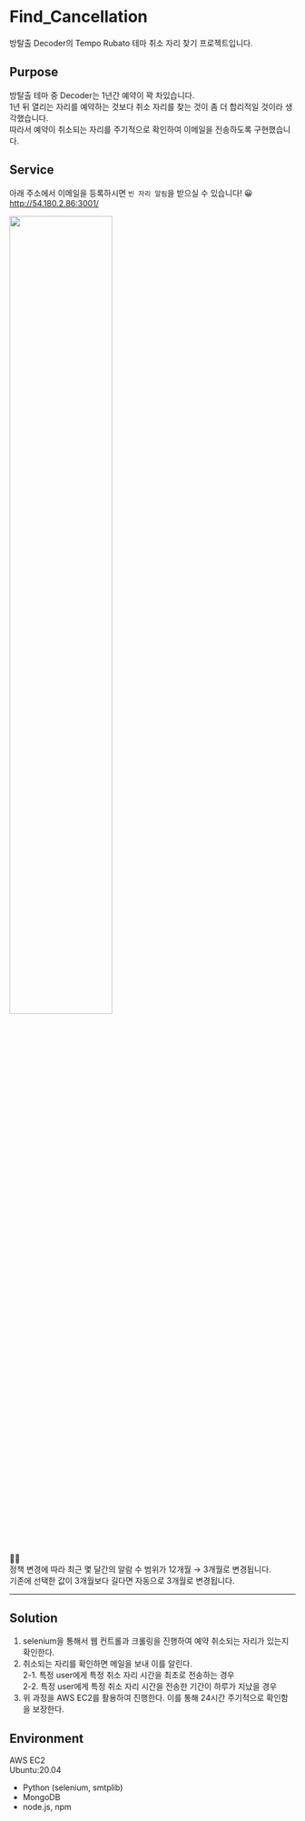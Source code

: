 # Find_Cancellation
방탈출 Decoder의 Tempo Rubato 테마 취소 자리 찾기 프로젝트입니다.   
   
## Purpose
방탈출 테마 중 Decoder는 1년간 예약이 꽉 차있습니다.   
1년 뒤 열리는 자리를 예약하는 것보다 취소 자리를 찾는 것이 좀 더 합리적일 것이라 생각했습니다.   
따라서 예약이 취소되는 자리를 주기적으로 확인하여 이메일을 전송하도록 구현했습니다.   
   
## Service
아래 주소에서 이메일을 등록하시면 ```빈 자리 알림```을 받으실 수 있습니다! 😀      
http://54.180.2.86:3001/   
   
<img width="60%" src="https://user-images.githubusercontent.com/40620421/157457764-4f39e37f-9ee8-48b2-8167-634c628c3ebf.png"/>   
   
🙋‍♂️   
정책 변경에 따라 최근 몇 달간의 알람 수 범위가 12개월 → 3개월로 변경됩니다.   
기존에 선택한 값이 3개월보다 길다면 자동으로 3개월로 변경됩니다.   
   
---

## Solution
1. selenium을 통해서 웹 컨트롤과 크롤링을 진행하여 예약 취소되는 자리가 있는지 확인한다.
2. 취소되는 자리를 확인하면 메일을 보내 이를 알린다.   
   2-1. 특정 user에게 특정 취소 자리 시간을 최초로 전송하는 경우   
   2-2. 특정 user에게 특정 취소 자리 시간을 전송한 기간이 하루가 지났을 경우   
3. 위 과정을 AWS EC2를 활용하여 진행한다. 이를 통해 24시간 주기적으로 확인함을 보장한다.
   
## Environment
AWS EC2   
Ubuntu:20.04   
- Python (selenium, smtplib)
- MongoDB
- node.js, npm
